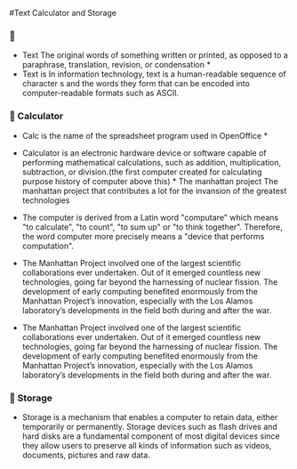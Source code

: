 #Text Calculator and Storage
### :key:
 *  Text The original words of something written or printed, as opposed to a paraphrase, translation, revision, or condensation *
 *  Text is In information technology, text is a human-readable sequence of character s and the words they form that can be encoded into computer-readable formats such as ASCII.  
### :key: Calculator
 *  Calc is the name of the spreadsheet program used in OpenOffice * 
 *  Calculator is an electronic hardware device or software capable of performing mathematical calculations, such as addition, multiplication, subtraction, or division.(the first computer created for calculating purpose history of computer above this) *
     The manhattan project
The manhattan project that contributes a lot for the invansion of the greatest technologies
* The computer is derived from a Latin word "computare" which means "to calculate", "to count", "to sum up" or "to think together". Therefore, the word computer more precisely means a "device that performs computation".

* The Manhattan Project involved one of the largest scientific collaborations ever undertaken. Out of it emerged countless new technologies, going far beyond the harnessing of nuclear fission. The development of early computing benefited enormously from the Manhattan Project’s innovation, especially with the Los Alamos laboratory’s developments in the field both during and after the war.
* The Manhattan Project involved one of the largest scientific collaborations ever undertaken. Out of it emerged countless new technologies, going far beyond the harnessing of nuclear fission. The development of early computing benefited enormously from the Manhattan Project’s innovation, especially with the Los Alamos laboratory’s developments in the field both during and after the war.
### :key: Storage 
* Storage is a mechanism that enables a computer to retain data, either temporarily or permanently. Storage devices such as flash drives and hard disks are a fundamental component of most digital devices since they allow users to preserve all kinds of information such as videos, documents, pictures and raw data.
